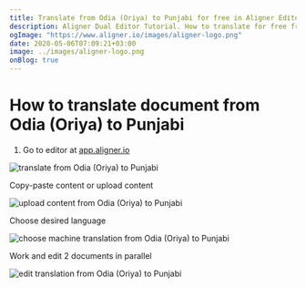 ```yaml
---
title: Translate from Odia (Oriya) to Punjabi for free in Aligner Editor
description: Aligner Dual Editor Tutorial. How to translate for free from Odia (Oriya) to Punjabi. Aligner is multilingual document management platform. 
ogImage: "https://www.aligner.io/images/aligner-logo.png"
date: 2020-05-06T07:09:21+03:00
image: ../images/aligner-logo.png
onBlog: true
---
```


# How to translate document from Odia (Oriya) to Punjabi

1. Go to editor at [app.aligner.io](https://app.aligner.io "Aligner App web page")

![translate from Odia (Oriya) to Punjabi](../aligner-blank-editor.png "translate from Odia (Oriya) to Punjabi")

Copy-paste content or upload content

![upload content from Odia (Oriya) to Punjabi](../aligner-uploaded-document.png "upload content from Odia (Oriya) to Punjabi")

Choose desired language

![choose machine translation from Odia (Oriya) to Punjabi](../aligner-language-dropdown.png "choose machine translation from Odia (Oriya) to Punjabi")

Work and edit 2 documents in parallel

![edit translation from Odia (Oriya) to Punjabi](../aligner-double-sitded-editor.png "edit translation from Odia (Oriya) to Punjabi")


